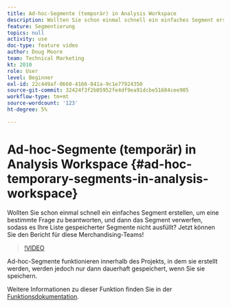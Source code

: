 ```yaml
---
title: Ad-hoc-Segmente (temporär) in Analysis Workspace
description: Wollten Sie schon einmal schnell ein einfaches Segment erstellen, um eine bestimmte Frage zu beantworten, und dann das Segment verwerfen, sodass es Ihre Liste gespeicherter Segmente nicht ausfüllt? Jetzt können Sie den Bericht für diese Merchandising-Teams!
feature: Segmentierung
topics: null
activity: use
doc-type: feature video
author: Doug Moore
team: Technical Marketing
kt: 2010
role: User
level: Beginner
exl-id: 22c449af-0660-4166-841a-9c1e77924350
source-git-commit: 32424f3f2b05952fe4df9ea91dcbe51684cee905
workflow-type: tm+mt
source-wordcount: '123'
ht-degree: 5%

---
```


# Ad-hoc-Segmente (temporär) in Analysis Workspace {#ad-hoc-temporary-segments-in-analysis-workspace}

Wollten Sie schon einmal schnell ein einfaches Segment erstellen, um eine bestimmte Frage zu beantworten, und dann das Segment verwerfen, sodass es Ihre Liste gespeicherter Segmente nicht ausfüllt? Jetzt können Sie den Bericht für diese Merchandising-Teams!

>[!VIDEO](https://video.tv.adobe.com/v/23978/?quality=12)

Ad-hoc-Segmente funktionieren innerhalb des Projekts, in dem sie erstellt werden, werden jedoch nur dann dauerhaft gespeichert, wenn Sie sie speichern.

Weitere Informationen zu dieser Funktion finden Sie in der [Funktionsdokumentation](https://marketing.adobe.com/resources/help/en_US/analytics/analysis-workspace/t_freeform-project-segment.html).
